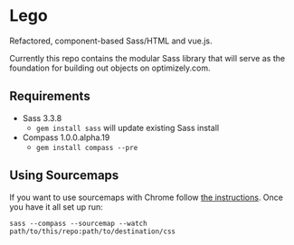 Lego
====

Refactored, component-based Sass/HTML and vue.js.

Currently this repo contains the modular Sass library that will serve as the foundation for building out objects on optimizely.com.

## Requirements

- Sass 3.3.8
    - `gem install sass` will update existing Sass install
- Compass 1.0.0.alpha.19
    - `gem install compass --pre`

## Using Sourcemaps

If you want to use sourcemaps with Chrome follow [the instructions](https://medium.com/@toolmantim/getting-started-with-css-sourcemaps-and-in-browser-sass-editing-b4daab987fb0). Once you have it all set up run:

    sass --compass --sourcemap --watch path/to/this/repo:path/to/destination/css



